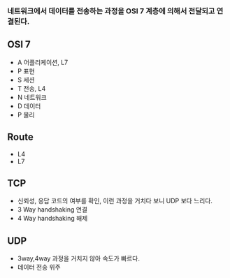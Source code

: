 ### 네트워크에서 데이터를 전송하는 과정을 OSI 7 계층에 의해서 전달되고 연결된다.

## OSI 7
- A 어플리케이션, L7
- P 표현
- S 세션
- T 전송, L4
- N 네트워크
- D 데이터
- P 물리

## Route
- L4
- L7

## TCP
- 신뢰성, 응답 코드의 여부를 확인, 이런 과정을 거치다 보니 UDP 보다 느리다.
- 3 Way handshaking 연결 
- 4 Way handshaking 해제

## UDP
- 3way,4way 과정을 거치지 않아 속도가 빠르다.
- 데이터 전송 위주
